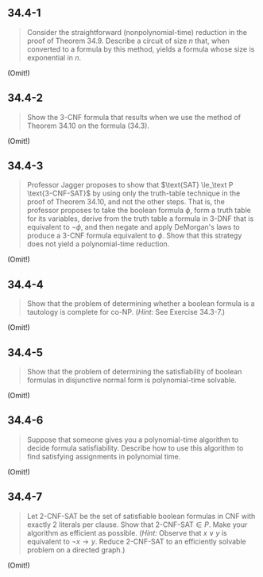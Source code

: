 ## 34.4-1

> Consider the straightforward (nonpolynomial-time) reduction in the proof of Theorem 34.9. Describe a circuit of size $n$ that, when converted to a formula by this method, yields a formula whose size is exponential in $n$.

(Omit!)

## 34.4-2

> Show the $\text{3-CNF}$ formula that results when we use the method of Theorem 34.10 on the formula $\text{(34.3)}$.

(Omit!)

## 34.4-3

> Professor Jagger proposes to show that $\text{SAT} \le_\text P \text{3-CNF-SAT}$ by using only the truth-table technique in the proof of Theorem 34.10, and not the other steps. That is, the professor proposes to take the boolean formula $\phi$, form a truth table for its variables, derive from the truth table a formula in $\text{3-DNF}$ that is equivalent to $\neg\phi$, and then negate and apply DeMorgan's laws to produce a $\text{3-CNF}$ formula equivalent to $\phi$. Show that this strategy does not yield a polynomial-time reduction.

(Omit!)

## 34.4-4

> Show that the problem of determining whether a boolean formula is a tautology is complete for $\text{co-NP}$. ($\textit{Hint:}$ See Exercise 34.3-7.)

(Omit!)

## 34.4-5

> Show that the problem of determining the satisfiability of boolean formulas in disjunctive normal form is polynomial-time solvable.

(Omit!)

## 34.4-6

> Suppose that someone gives you a polynomial-time algorithm to decide formula satisfiability. Describe how to use this algorithm to find satisfying assignments in polynomial time.

(Omit!)

## 34.4-7

> Let $\text{2-CNF-SAT}$ be the set of satisfiable boolean formulas in $\text{CNF}$ with exactly $2$ literals per clause. Show that $\text{2-CNF-SAT} \in P$. Make your algorithm as efficient as possible. ($\textit{Hint:}$ Observe that $x \vee y$ is equivalent to $\neg x \to y$. Reduce $\text{2-CNF-SAT}$ to an efficiently solvable problem on a directed graph.)

(Omit!)
